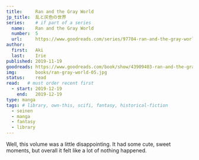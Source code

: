 ```yaml
---
title:     Ran and the Gray World
jp_title:  乱と灰色の世界
series:    # if part of a series
  name:    Ran and the Gray World
  number:  5
  url:     https://www.goodreads.com/series/97704-ran-and-the-gray-world
author: 
  first:   Aki 
  last:    Irie
published: 2019-11-19 
goodreads: https://www.goodreads.com/book/show/43909403-ran-and-the-gray-world-vol-5
img:       books/ran-gray-world-05.jpg
status:    read
read:   # must order recent first
  - start: 2019-12-19  
    end:   2019-12-19
type: manga
tags: # library, own-this, scifi, fantasy, historical-fiction
  - seinen
  - manga
  - fantasy
  - library
---
```


Well, this volume was a little disappointing. It had some cute, sweet moments, but overall it felt like a lot of nothing happened. 



